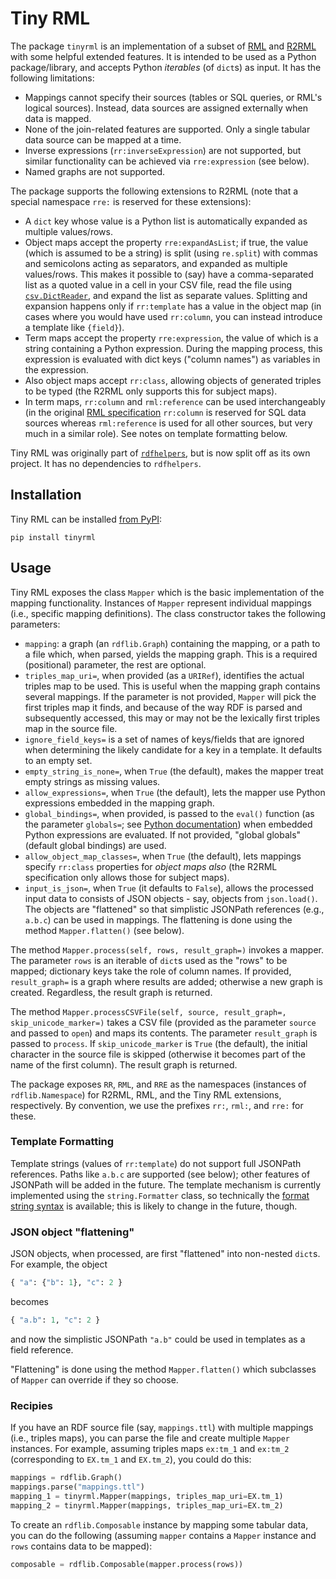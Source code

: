 # Tiny RML

The package `tinyrml` is an implementation of a subset of [RML](https://rml.io/specs/rml/) and [R2RML](https://www.w3.org/TR/r2rml/) with some helpful extended features. It is intended to be used as a Python package/library, and accepts Python *iterables* (of `dict`s) as input. It has the following limitations:

  + Mappings cannot specify their sources (tables or SQL queries, or RML's logical sources). Instead, data sources are assigned externally when data is mapped.
  + None of the join-related features are supported. Only a single tabular data source can be mapped at a time.
  + Inverse expressions (`rr:inverseExpression`) are not supported, but similar functionality can be achieved via `rre:expression` (see below).
  + Named graphs are not supported.

The package supports the following extensions to R2RML (note that a special namespace `rre:` is reserved for these extensions):

  + A `dict` key whose value is a Python list is automatically expanded as multiple values/rows.
  + Object maps accept the property `rre:expandAsList`; if true, the value (which is assumed to be a string) is split (using `re.split`) with commas and semicolons acting as separators, and expanded as multiple values/rows. This makes it possible to (say) have a comma-separated list as a quoted value in a cell in your CSV file, read the file using [`csv.DictReader`](https://docs.python.org/3/library/csv.html?highlight=dictreader#csv.DictReader), and expand the list as separate values. Splitting and expansion happens only if `rr:template` has a value in the object map (in cases where you would have used `rr:column`, you can instead introduce a template like `{field}`).
  + Term maps accept the property `rre:expression`, the value of which is a string containing a Python expression. During the mapping process, this expression is evaluated with dict keys ("column names") as variables in the expression.
  + Also object maps accept `rr:class`, allowing objects of generated triples to be typed (the R2RML only supports this for subject maps).
  + In term maps, `rr:column` and `rml:reference` can be used interchangeably (in the original [RML specification](https://rml.io/specs/rml/) `rr:column` is reserved for SQL data sources whereas `rml:reference` is used for all other sources, but very much in a similar role). See notes on template formatting below.

Tiny RML was originally part of [`rdfhelpers`](https://gitlab.com/somanyaircraft/rdfhelpers), but is now split off as its own project. It has no dependencies to `rdfhelpers`.

## Installation

Tiny RML can be installed [from PyPI](https://pypi.org/project/tinyrml/):

```commandline
pip install tinyrml
```

## Usage

Tiny RML exposes the class `Mapper` which is the basic implementation of the mapping functionality. Instances of `Mapper` represent individual mappings (i.e., specific mapping definitions). The class constructor takes the following parameters:

  + `mapping`: a graph (an `rdflib.Graph`) containing the mapping, or a path to a file which, when parsed, yields the mapping graph. This is a required (positional) parameter, the rest are optional.
 + `triples_map_uri=`, when provided (as a `URIRef`), identifies the actual triples map to be used. This is useful when the mapping graph contains several mappings. If the parameter is not provided, `Mapper` will pick the first triples map it finds, and because of the way RDF is parsed and subsequently accessed, this may or may not be the lexically first triples map in the source file.
 + `ignore_field_keys=` is a set of names of keys/fields that are ignored when determining the likely candidate for a key in a template. It defaults to an empty set.
 + `empty_string_is_none=`, when `True` (the default), makes the mapper treat empty strings as missing values.
 + `allow_expressions=`, when `True` (the default), lets the mapper use Python expressions embedded in the mapping graph.
 + `global_bindings=`, when provided, is passed to the `eval()` function (as the parameter `globals=`; see [Python documentation](https://docs.python.org/3/library/functions.html?highlight=eval#eval)) when embedded Python expressions are evaluated. If not provided, "global globals" (default global bindings) are used.
 + `allow_object_map_classes=`, when `True` (the default), lets mappings specify `rr:class` properties for _object maps also_ (the R2RML specification only allows those for subject maps).
 + `input_is_json=`, when `True` (it defaults to `False`), allows the processed input data to consists of JSON objects - say, objects from `json.load()`. The objects are "flattened" so that simplistic JSONPath references (e.g., `a.b.c`) can be used in mappings. The flattening is done using the method `Mapper.flatten()` (see below).

The method `Mapper.process(self, rows, result_graph=)` invokes a mapper. The parameter `rows` is an iterable of `dict`s used as the "rows" to be mapped; dictionary keys take the role of column names. If provided, `result_graph=` is a graph where results are added; otherwise a new graph is created. Regardless, the result graph is returned.

The method `Mapper.processCSVFile(self, source, result_graph=, skip_unicode_marker=)` takes a CSV file (provided as the parameter `source` and passed to `open`) and maps its contents. The parameter `result_graph` is passed to `process`. If `skip_unicode_marker` is `True` (the default), the initial character in the source file is skipped (otherwise it becomes part of the name of the first column). The result graph is returned.

The package exposes `RR`, `RML`, and `RRE` as the namespaces (instances of `rdflib.Namespace`) for R2RML, RML, and the Tiny RML extensions, respectively. By convention, we use the prefixes `rr:`, `rml:`, and `rre:` for these.

### Template Formatting

Template strings (values of `rr:template`) do not support full JSONPath references. Paths like `a.b.c` are supported (see below); other features of JSONPath will be added in the future. The template mechanism is currently implemented using the `string.Formatter` class, so technically the [format string syntax](https://docs.python.org/3/library/string.html?highlight=format#formatstrings) is available; this is likely to change in the future, though.

### JSON object "flattening"

JSON objects, when processed, are first "flattened" into non-nested `dict`s. For example, the object
```python
{ "a": {"b": 1}, "c": 2 }
```
becomes
```python
{ "a.b": 1, "c": 2 }
```
and now the simplistic JSONPath `"a.b"` could be used in templates as a field reference.

"Flattening" is done using the method `Mapper.flatten()` which subclasses of `Mapper` can override if they so choose.

### Recipies

If you have an RDF source file (say, `mappings.ttl`) with multiple mappings (i.e., triples maps), you can parse the file and create multiple `Mapper` instances. For example, assuming triples maps `ex:tm_1` and `ex:tm_2` (corresponding to `EX.tm_1` and `EX.tm_2`), you could do this:
```python
mappings = rdflib.Graph()
mappings.parse("mappings.ttl")
mapping_1 = tinyrml.Mapper(mappings, triples_map_uri=EX.tm_1)
mapping_2 = tinyrml.Mapper(mappings, triples_map_uri=EX.tm_2)
```

To create an `rdflib.Composable` instance by mapping some tabular data, you can do the following (assuming `mapper` contains a `Mapper` instance and `rows` contains data to be mapped):

```python
composable = rdflib.Composable(mapper.process(rows))
```